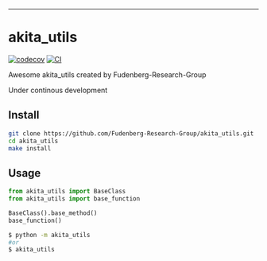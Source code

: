 ---
# akita_utils

[![codecov](https://codecov.io/gh/Fudenberg-Research-Group/akita_utils/branch/main/graph/badge.svg?token=akita_utils_token_here)](https://codecov.io/gh/Fudenberg-Research-Group/akita_utils)
[![CI](https://github.com/Fudenberg-Research-Group/akita_utils/actions/workflows/main.yml/badge.svg)](https://github.com/Fudenberg-Research-Group/akita_utils/actions/workflows/main.yml)

Awesome akita_utils created by Fudenberg-Research-Group

Under continous development

## Install

```bash
git clone https://github.com/Fudenberg-Research-Group/akita_utils.git
cd akita_utils
make install
```
## Usage

```py
from akita_utils import BaseClass
from akita_utils import base_function

BaseClass().base_method()
base_function()
```

```bash
$ python -m akita_utils
#or
$ akita_utils
```
